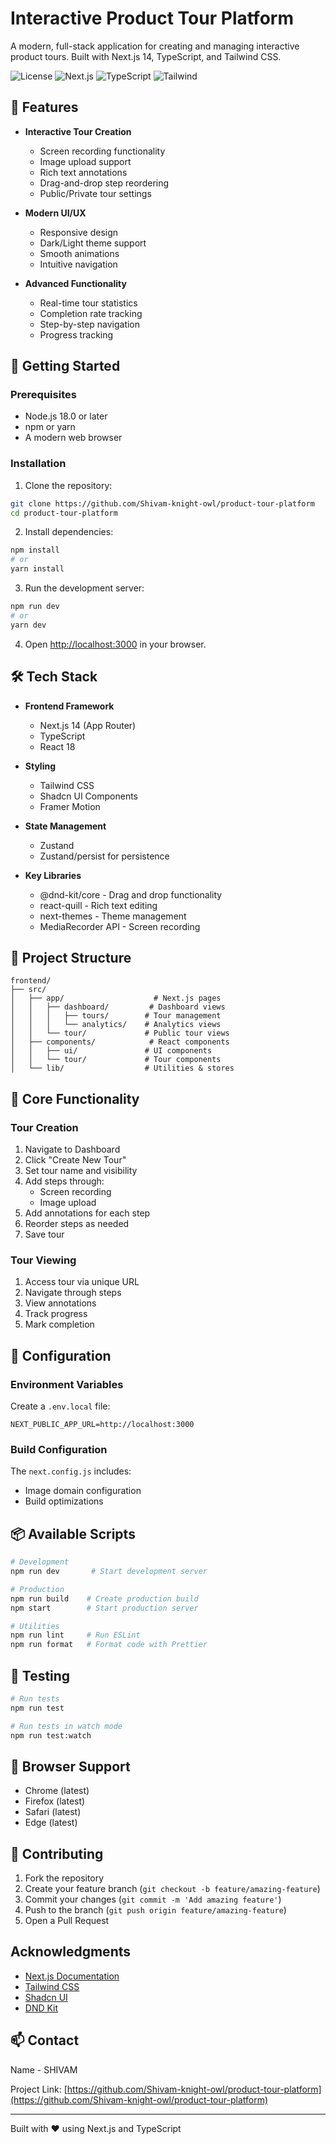 # Interactive Product Tour Platform

A modern, full-stack application for creating and managing interactive product tours. Built with Next.js 14, TypeScript, and Tailwind CSS.

![License](https://img.shields.io/badge/license-MIT-blue.svg)
![Next.js](https://img.shields.io/badge/Next.js-14-black)
![TypeScript](https://img.shields.io/badge/TypeScript-5.0-blue)
![Tailwind](https://img.shields.io/badge/Tailwind-3.0-38bdf8)

## 🌟 Features

- **Interactive Tour Creation**
  - Screen recording functionality
  - Image upload support
  - Rich text annotations
  - Drag-and-drop step reordering
  - Public/Private tour settings

- **Modern UI/UX**
  - Responsive design
  - Dark/Light theme support
  - Smooth animations
  - Intuitive navigation

- **Advanced Functionality**
  - Real-time tour statistics
  - Completion rate tracking
  - Step-by-step navigation
  - Progress tracking

## 🚀 Getting Started

### Prerequisites

- Node.js 18.0 or later
- npm or yarn
- A modern web browser

### Installation

1. Clone the repository:
```bash
git clone https://github.com/Shivam-knight-owl/product-tour-platform
cd product-tour-platform
```

2. Install dependencies:
```bash
npm install
# or
yarn install
```

3. Run the development server:
```bash
npm run dev
# or
yarn dev
```

4. Open [http://localhost:3000](http://localhost:3000) in your browser.

## 🛠️ Tech Stack

- **Frontend Framework**
  - Next.js 14 (App Router)
  - TypeScript
  - React 18

- **Styling**
  - Tailwind CSS
  - Shadcn UI Components
  - Framer Motion

- **State Management**
  - Zustand
  - Zustand/persist for persistence

- **Key Libraries**
  - @dnd-kit/core - Drag and drop functionality
  - react-quill - Rich text editing
  - next-themes - Theme management
  - MediaRecorder API - Screen recording

## 📁 Project Structure

```
frontend/
├── src/
│   ├── app/                    # Next.js pages
│   │   ├── dashboard/         # Dashboard views
│   │   │   ├── tours/        # Tour management
│   │   │   └── analytics/    # Analytics views
│   │   └── tour/             # Public tour views
│   ├── components/            # React components
│   │   ├── ui/               # UI components
│   │   └── tour/             # Tour components
│   └── lib/                  # Utilities & stores
```

## 🎯 Core Functionality

### Tour Creation
1. Navigate to Dashboard
2. Click "Create New Tour"
3. Set tour name and visibility
4. Add steps through:
   - Screen recording
   - Image upload
5. Add annotations for each step
6. Reorder steps as needed
7. Save tour

### Tour Viewing
1. Access tour via unique URL
2. Navigate through steps
3. View annotations
4. Track progress
5. Mark completion

## 🔧 Configuration

### Environment Variables
Create a `.env.local` file:
```env
NEXT_PUBLIC_APP_URL=http://localhost:3000
```

### Build Configuration
The `next.config.js` includes:
- Image domain configuration
- Build optimizations

## 📦 Available Scripts

```bash
# Development
npm run dev       # Start development server

# Production
npm run build    # Create production build
npm start        # Start production server

# Utilities
npm run lint     # Run ESLint
npm run format   # Format code with Prettier
```

## 🧪 Testing

```bash
# Run tests
npm run test

# Run tests in watch mode
npm run test:watch
```

## 📱 Browser Support

- Chrome (latest)
- Firefox (latest)
- Safari (latest)
- Edge (latest)

## 🤝 Contributing

1. Fork the repository
2. Create your feature branch (`git checkout -b feature/amazing-feature`)
3. Commit your changes (`git commit -m 'Add amazing feature'`)
4. Push to the branch (`git push origin feature/amazing-feature`)
5. Open a Pull Request

##  Acknowledgments

- [Next.js Documentation](https://nextjs.org/docs)
- [Tailwind CSS](https://tailwindcss.com)
- [Shadcn UI](https://ui.shadcn.com)
- [DND Kit](https://dndkit.com)

## 📫 Contact

Name - SHIVAM

Project Link: [https://github.com/Shivam-knight-owl/product-tour-platform](https://github.com/Shivam-knight-owl/product-tour-platform)

---

Built with ❤️ using Next.js and TypeScript 
